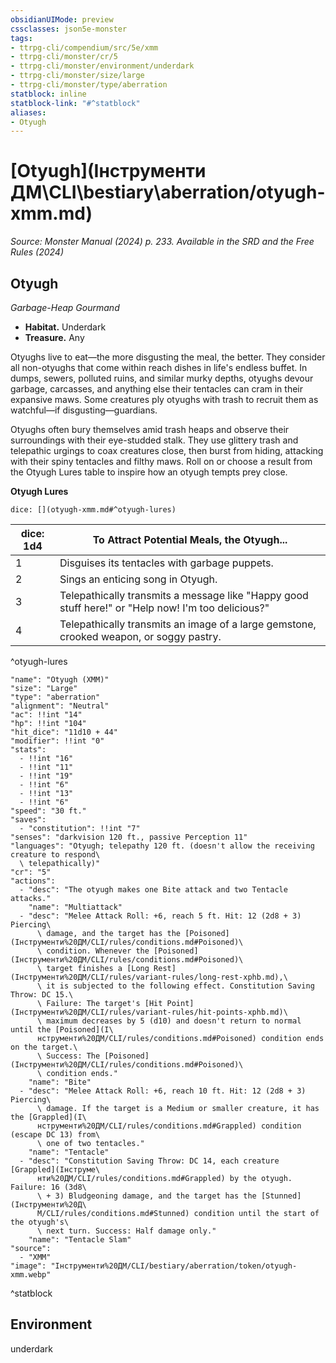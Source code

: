 ```yaml
---
obsidianUIMode: preview
cssclasses: json5e-monster
tags:
- ttrpg-cli/compendium/src/5e/xmm
- ttrpg-cli/monster/cr/5
- ttrpg-cli/monster/environment/underdark
- ttrpg-cli/monster/size/large
- ttrpg-cli/monster/type/aberration
statblock: inline
statblock-link: "#^statblock"
aliases:
- Otyugh
---
```

# [Otyugh](Інструменти ДМ\CLI\bestiary\aberration/otyugh-xmm.md)
*Source: Monster Manual (2024) p. 233. Available in the <span title='Systems Reference Document (5.2)'>SRD</span> and the Free Rules (2024)*  

## Otyugh

*Garbage-Heap Gourmand*

- **Habitat.** Underdark  
- **Treasure.** Any  

Otyughs live to eat—the more disgusting the meal, the better. They consider all non-otyughs that come within reach dishes in life's endless buffet. In dumps, sewers, polluted ruins, and similar murky depths, otyughs devour garbage, carcasses, and anything else their tentacles can cram in their expansive maws. Some creatures ply otyughs with trash to recruit them as watchful—if disgusting—guardians.

Otyughs often bury themselves amid trash heaps and observe their surroundings with their eye-studded stalk. They use glittery trash and telepathic urgings to coax creatures close, then burst from hiding, attacking with their spiny tentacles and filthy maws. Roll on or choose a result from the Otyugh Lures table to inspire how an otyugh tempts prey close.

**Otyugh Lures**

`dice: [](otyugh-xmm.md#^otyugh-lures)`

| dice: 1d4 | To Attract Potential Meals, the Otyugh... |
|-----------|-------------------------------------------|
| 1 | Disguises its tentacles with garbage puppets. |
| 2 | Sings an enticing song in Otyugh. |
| 3 | Telepathically transmits a message like "Happy good stuff here!" or "Help now! I'm too delicious?" |
| 4 | Telepathically transmits an image of a large gemstone, crooked weapon, or soggy pastry. |
^otyugh-lures

```statblock
"name": "Otyugh (XMM)"
"size": "Large"
"type": "aberration"
"alignment": "Neutral"
"ac": !!int "14"
"hp": !!int "104"
"hit_dice": "11d10 + 44"
"modifier": !!int "0"
"stats":
  - !!int "16"
  - !!int "11"
  - !!int "19"
  - !!int "6"
  - !!int "13"
  - !!int "6"
"speed": "30 ft."
"saves":
  - "constitution": !!int "7"
"senses": "darkvision 120 ft., passive Perception 11"
"languages": "Otyugh; telepathy 120 ft. (doesn't allow the receiving creature to respond\
  \ telepathically)"
"cr": "5"
"actions":
  - "desc": "The otyugh makes one Bite attack and two Tentacle attacks."
    "name": "Multiattack"
  - "desc": "Melee Attack Roll: +6, reach 5 ft. Hit: 12 (2d8 + 3) Piercing\
      \ damage, and the target has the [Poisoned](Інструменти%20ДМ/CLI/rules/conditions.md#Poisoned)\
      \ condition. Whenever the [Poisoned](Інструменти%20ДМ/CLI/rules/conditions.md#Poisoned)\
      \ target finishes a [Long Rest](Інструменти%20ДМ/CLI/rules/variant-rules/long-rest-xphb.md),\
      \ it is subjected to the following effect. Constitution Saving Throw: DC 15.\
      \ Failure: The target's [Hit Point](Інструменти%20ДМ/CLI/rules/variant-rules/hit-points-xphb.md)\
      \ maximum decreases by 5 (d10) and doesn't return to normal until the [Poisoned](І\
      нструменти%20ДМ/CLI/rules/conditions.md#Poisoned) condition ends on the target.\
      \ Success: The [Poisoned](Інструменти%20ДМ/CLI/rules/conditions.md#Poisoned)\
      \ condition ends."
    "name": "Bite"
  - "desc": "Melee Attack Roll: +6, reach 10 ft. Hit: 12 (2d8 + 3) Piercing\
      \ damage. If the target is a Medium or smaller creature, it has the [Grappled](І\
      нструменти%20ДМ/CLI/rules/conditions.md#Grappled) condition (escape DC 13) from\
      \ one of two tentacles."
    "name": "Tentacle"
  - "desc": "Constitution Saving Throw: DC 14, each creature [Grappled](Інструме\
      нти%20ДМ/CLI/rules/conditions.md#Grappled) by the otyugh. Failure: 16 (3d8\
      \ + 3) Bludgeoning damage, and the target has the [Stunned](Інструменти%20Д\
      М/CLI/rules/conditions.md#Stunned) condition until the start of the otyugh's\
      \ next turn. Success: Half damage only."
    "name": "Tentacle Slam"
"source":
  - "XMM"
"image": "Інструменти%20ДМ/CLI/bestiary/aberration/token/otyugh-xmm.webp"
```
^statblock

## Environment

underdark